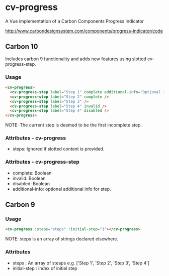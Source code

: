 # cv-progress

A Vue implementation of a Carbon Components Progress Indicator

http://www.carbondesignsystem.com/components/progress-indicator/code

## Carbon 10

Includes carbon 9 functionality and adds new features using slotted cv-progress-step.

### Usage

```html
<cv-progress>
  <cv-progress-step label="Step 1" complete additional-info="Optional info" />
  <cv-progress-step label="Step 2" complete />
  <cv-progress-step label="Step 3" />
  <cv-progress-step label="Step 4" invalid />
  <cv-progress-step label="Step 4" disabled />
</cv-progress>
```

NOTE: The current step is deemed to be the first incomplete step.

### Attributes - cv-progress

- steps: Ignored if slotted content is provided.

### Attributes - cv-progress-step

- complete: Boolean
- invalid: Boolean
- disabled: Boolean
- additional-info: optional additional info for step.

## Carbon 9

### Usage

```html
<cv-progress :steps="steps" :initial-step="1"></cv-progress>
```

NOTE: steps is an array of strings declared elsewhere.

### Attributes

- steps : An array of steaps e.g. ['Step 1', 'Step 2', 'Step 3', 'Step 4']
- initial-step : index of initial step
